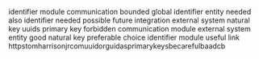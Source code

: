 identifier module communication bounded global identifier entity needed also identifier needed possible future integration external system natural key uuids primary key forbidden communication module external system entity good natural key preferable choice identifier module useful link httpstomharrisonjrcomuuidorguidasprimarykeysbecarefulbaadcb